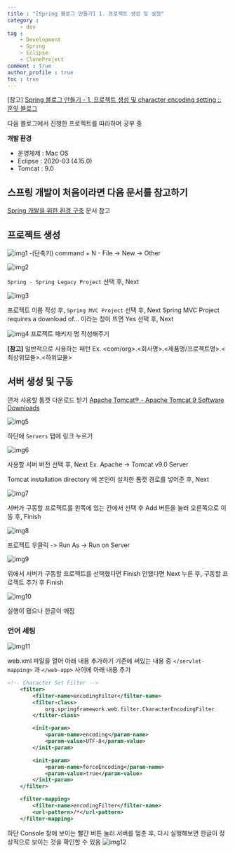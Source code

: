 ```yaml
---
title : "[Spring 블로그 만들기] 1. 프로젝트 생성 및 설정"
category :
    - dev
tag :
    - Development
    - Spring
    - Eclipse
    - CloneProject
comment : true
author_profile : true
toc : true
---
```


[참고] [Spring 블로그 만들기 - 1. 프로젝트 생성 및 character encoding setting :: 훈잇 블로그](https://freehoon.tistory.com/97)

다음 블로그에서 진행한 프로젝트를 따라하며 공부 중

**개발 환경**
- 운영체제 : Mac OS
- Eclipse : 2020-03 (4.15.0)
- Tomcat : 9.0

## 스프링 개발이 처음이라면 다음 문서를 참고하기
[Spring 개발을 위한 환경 구축](https://devilzcough.github.io/dev/Spring-Environment-_eclipse/) 문서 참고

## 프로젝트 생성
![img1](https://raw.githubusercontent.com/devilzCough/devilzCough.github.io/master/_posts/img/blog1/img1.png)
	-(단축키) command + N
	- File -> New -> Other

![img2](https://raw.githubusercontent.com/devilzCough/devilzCough.github.io/master/_posts/img/blog1/img2.png)

`Spring - Spring Legacy Project` 선택 후, Next

![img3](https://raw.githubusercontent.com/devilzCough/devilzCough.github.io/master/_posts/img/blog1/img3.png)

프로젝트 이름 작성 후, `Spring MVC Project` 선택 후, Next
Spring MVC Project requires a download of… 이라는 창이 뜨면 Yes 선택 후, Next

![img4](https://raw.githubusercontent.com/devilzCough/devilzCough.github.io/master/_posts/img/blog1/img4.png)
프로젝트 패키지 명 작성해주기

**[참고]**
일반적으로 사용하는 패턴
Ex. <com/org>.<회사명>.<제품명/프로젝트명>.<최상위모듈>.<하위모듈>

## 서버 생성 및 구동
먼저 사용할 톰캣 다운로드 받기
[Apache Tomcat® - Apache Tomcat 9 Software Downloads](https://tomcat.apache.org/download-90.cgi)

![img5](https://raw.githubusercontent.com/devilzCough/devilzCough.github.io/master/_posts/img/blog1/img5.png)

하단에 `Servers` 탭에 링크 누르기

![img6](https://raw.githubusercontent.com/devilzCough/devilzCough.github.io/master/_posts/img/blog1/img6.png)

사용할 서버 버전 선택 후, Next
Ex. Apache -> Tomcat v9.0 Server

Tomcat installation directory 에 본인이 설치한 톰캣 경로를 넣어준 후, Next

![img7](https://raw.githubusercontent.com/devilzCough/devilzCough.github.io/master/_posts/img/blog1/img7.png)

서버가 구동할 프로젝트를 왼쪽에 있는 칸에서 선택 후 Add 버튼을 눌러 오른쪽으로 이동 후, Finish

![img8](https://raw.githubusercontent.com/devilzCough/devilzCough.github.io/master/_posts/img/blog1/img8.png)

프로젝트 우클릭 -> Run As -> Run on Server

![img9](https://raw.githubusercontent.com/devilzCough/devilzCough.github.io/master/_posts/img/blog1/img9.png)

위에서 서버가 구동할 프로젝트를 선택했다면 Finish
안했다면 Next 누른 후, 구동할 프로젝트 추가 후 Finish

![img10](https://raw.githubusercontent.com/devilzCough/devilzCough.github.io/master/_posts/img/blog1/img10.png)

실행이 됐으나 한글이 깨짐

### 언어 세팅
![img11](https://raw.githubusercontent.com/devilzCough/devilzCough.github.io/master/_posts/img/blog1/img11.png)

web.xml 파일을 열어 아래 내용 추가하기
기존에 써있는 내용 중  `</servlet-mapping>` 과 `</web-app>`  사이에 아래 내용 추가
```xml
<!-- Character Set Filter -->
	<filter>
		<filter-name>encodingFilter</filter-name>
		<filter-class>
			org.springframework.web.filter.CharacterEncodingFilter
		</filter-class>

		<init-param>
			<param-name>encoding</param-name>
			<param-value>UTF-8</param-value>
		</init-param>

		<init-param>
			<param-name>forceEncoding</param-name>
			<param-value>true</param-value>
		</init-param>
	</filter>

	<filter-mapping>
		<filter-name>encodingFilter</filter-name>
		<url-pattern>/*</url-pattern>
	</filter-mapping>
```

하단 Console 창에 보이는 빨간 버튼 눌러 서버를 멈춘 후, 다시 실행해보면 한글이 정상적으로 보이는 것을 확인할 수 있음
![img12](https://raw.githubusercontent.com/devilzCough/devilzCough.github.io/master/_posts/img/blog1/img12.png)
